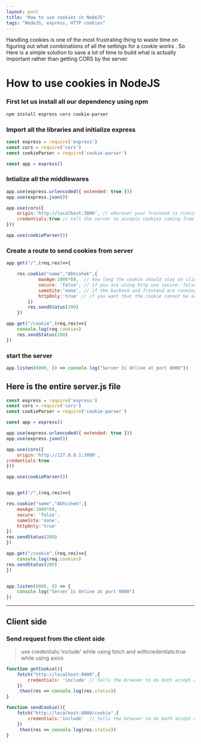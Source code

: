 ```yaml
---
layout: post
title: "How to use cookies in NodeJS"
tags: "NodeJS, express, HTTP cookies"
---
```

Handling cookies is one of the most frustrating thing to waste time on figuring out what combinations of all the settings for a cookie works . So Here is a simple solution to save a lot of time to build what is actually important rather than getting CORS by the server.

# How to use cookies in NodeJS

### First let us install all our dependency using npm
```sh
npm install express cors cookie-parser
```

### Import all the libraries and initialize express
```js
const express = require('express')
const cors = require('cors')
const cookieParser = require('cookie-parser')

const app = express()
```


### Intialize all the middlewares 
```js
app.use(express.urlencoded({ extended: true }))
app.use(express.json())

app.use(cors({
	origin:'http://localhost:3000', // wherever your frontend is running
	credentials:true // tell the server to accepts cookies coming from client side
}))

app.use(cookieParser())

```

### Create a route to send cookies from server
```js
app.get("/",(req,res)=>{

	res.cookie("name","Abhishek",{
			maxAge:1000*60,  // how long the cookie should stay on clients browser
			secure: 'false', // if you are using http use secure:'false' the false is in string
			sameSite:'none', // if the backend and frontend are running on different locations 
			httpOnly:'true' // if you want that the cookie cannot be access by using document.cookie on client side
		})
		res.sendStatus(200)
	})

app.get("/cookie",(req,res)=>{
	console.log(req.cookies)
	res.sendStatus(200)
})

```
### start the server
```js
app.listen(8000, () => console.log("Server Is Online at port 8000"))
```

## Here is the entire server.js file
```js
const express = require('express')
const cors = require('cors')
const cookieParser = require('cookie-parser')

const app = express()

app.use(express.urlencoded({ extended: true }))
app.use(express.json())

app.use(cors({
	origin:'http://127.0.0.1:3000',
credentials:true
}))

app.use(cookieParser())


app.get("/",(req,res)=>{

res.cookie("name","Abhishek",{
	maxAge:1000*60,
	secure: 'false',
	sameSite:'none',
	httpOnly:'true'
})
res.sendStatus(200)
})

app.get("/cookie",(req,res)=>{
	console.log(req.cookies)
res.sendStatus(200)
})


app.listen(8000, () => {
	console.log("Server Is Online at port 8000")
})

```


---


## Client side

### Send request from the client side
> use credentials:'include' while using fetch and withcredentials:true while using axios


```js
function getCookie(){
	fetch("http://localhost:8000",{
		credentials: 'include' // tells the browser to do both accept and send cookie 
	})
	.then(res => console.log(res.status))
}

function sendCookie(){
	fetch("http://localhost:8000/cookie",{
		credentials:'include'  // tells the browser to do both accept and send cookie 
	})
	.then(res => console.log(res.status))
}

```